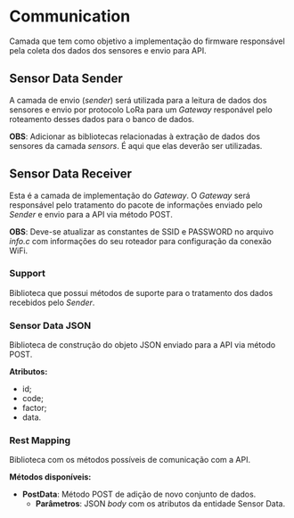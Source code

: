 # Communication

Camada que tem como objetivo a implementação do firmware responsável pela coleta dos dados dos sensores e envio para API.

## Sensor Data Sender

A camada de envio (*sender*) será utilizada para a leitura de dados dos sensores e envio por protocolo LoRa para um *Gateway* responável pelo roteamento desses dados para o banco de dados.

**OBS**: Adicionar as bibliotecas relacionadas à extração de dados dos sensores da camada *sensors*. É aqui que elas deverão ser utilizadas.

## Sensor Data Receiver

Esta é a camada de implementação do *Gateway*. O *Gateway* será responsável pelo tratamento do pacote de informações enviado pelo *Sender* e envio para a API via método POST.

**OBS**: Deve-se atualizar as constantes de SSID e PASSWORD no arquivo *info.c* com informações do seu roteador para configuração da conexão WiFi.

### Support

Biblioteca que possui métodos de suporte para o tratamento dos dados recebidos pelo *Sender*.

### Sensor Data JSON

Biblioteca de construção do objeto JSON enviado para a API via método POST.

**Atributos:**

- id;
- code;
- factor;
- data.

### Rest Mapping

Biblioteca com os métodos possíveis de comunicação com a API.

**Métodos disponíveis:**

- **PostData**: Método POST de adição de novo conjunto de dados. 
  - **Parâmetros**: JSON *body* com os atributos da entidade Sensor Data.
